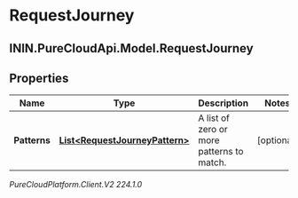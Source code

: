 # RequestJourney

## ININ.PureCloudApi.Model.RequestJourney

## Properties

|Name | Type | Description | Notes|
|------------ | ------------- | ------------- | -------------|
| **Patterns** | [**List&lt;RequestJourneyPattern&gt;**](RequestJourneyPattern) | A list of zero or more patterns to match. | [optional] |



_PureCloudPlatform.Client.V2 224.1.0_
